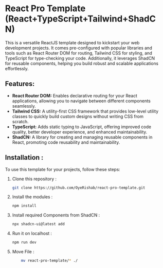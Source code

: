 
# React Pro Template (React+TypeScript+Tailwind+ShadCN)

This is a versatile ReactJS template designed to kickstart your web development projects. It comes pre-configured with popular libraries and tools such as React Router DOM for routing, Tailwind CSS for styling, and TypeScript for type-checking your code. Additionally, it leverages ShadCN for reusable components, helping you build robust and scalable applications effortlessly.

## Features:
- **React Router DOM:** Enables declarative routing for your React applications, allowing you to navigate between different components seamlessly.
- **Tailwind CSS:** A utility-first CSS framework that provides low-level utility classes to quickly build custom designs without writing CSS from scratch.
- **TypeScript:** Adds static typing to JavaScript, offering improved code quality, better developer experience, and enhanced maintainability.
- **ShadCN:** A library for creating and managing reusable components in React, promoting code reusability and maintainability.

## Installation :
To use this template for your projects, follow these steps:

1. Clone this repository :
   ```bash
   git clone https://github.com/OyeRishab/react-pro-template.git
2. Install the modules : 
	 ```bash
	 npm install
3. Install required Components from ShadCN : 
	 ```bash
	npx shadcn-ui@latest add
4. Run it on localhost : 
	 ```bash
	 npm run dev
5. Move File :
   	```bash
    	mv react-pro-template/* ./
#
	

